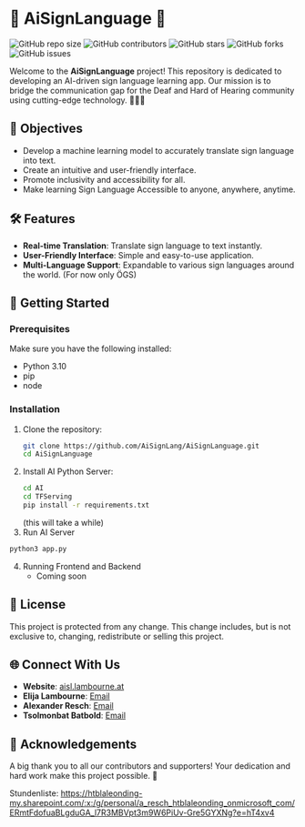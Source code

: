 # 🌟 AiSignLanguage 🌟

![GitHub repo size](https://img.shields.io/github/repo-size/AiSignLang/AiSignLanguage)
![GitHub contributors](https://img.shields.io/github/contributors/AiSignLang/AiSignLanguage)
![GitHub stars](https://img.shields.io/github/stars/AiSignLang/AiSignLanguage?style=social)
![GitHub forks](https://img.shields.io/github/forks/AiSignLang/AiSignLanguage?style=social)
![GitHub issues](https://img.shields.io/github/issues/AiSignLang/AiSignLanguage)

Welcome to the **AiSignLanguage** project! This repository is dedicated to developing an AI-driven sign language learning app. Our mission is to bridge the communication gap for the Deaf and Hard of Hearing community using cutting-edge technology. 🤖🧏‍♂️

## 🎯 Objectives
- Develop a machine learning model to accurately translate sign language into text.
- Create an intuitive and user-friendly interface.
- Promote inclusivity and accessibility for all.
- Make learning Sign Language Accessible to anyone, anywhere, anytime.

## 🛠️ Features
- **Real-time Translation**: Translate sign language to text instantly.
- **User-Friendly Interface**: Simple and easy-to-use application.
- **Multi-Language Support**: Expandable to various sign languages around the world. (For now only ÖGS)

## 🚀 Getting Started

### Prerequisites
Make sure you have the following installed:
- Python 3.10
- pip
- node
  
### Installation
1. Clone the repository:
    ```bash
    git clone https://github.com/AiSignLang/AiSignLanguage.git
    cd AiSignLanguage
    ```
2. Install AI Python Server:
    ```bash
    cd AI
    cd TFServing
    pip install -r requirements.txt
    ```
    (this will take a while)
3. Run AI Server
  ```bash
  python3 app.py
  ```
4. Running Frontend and Backend
   * Coming soon

## 📄 License
This project is protected from any change. This change includes, but is not exclusive to, changing, redistribute or selling this project.

## 🌐 Connect With Us
- **Website**: [aisl.lambourne.at](http://aisl.lambourne.at)
- **Elija Lambourne**: [Email](mailto:elija@lambourne.at)
- **Alexander Resch**: [Email](mailto:a.resch@HTBLALeonding.onmicrosoft.com)
- **Tsolmonbat Batbold**: [Email](mailto:t.batbold@HTBLALeonding.onmicrosoft.com)

## 🙏 Acknowledgements
A big thank you to all our contributors and supporters! Your dedication and hard work make this project possible. 🌟


Stundenliste: https://htblaleonding-my.sharepoint.com/:x:/g/personal/a_resch_htblaleonding_onmicrosoft_com/ERmtFdofuaBLgduGA_l7R3MBVpt3m9W6PiUv-Gre5GYXNg?e=hT4xv4
